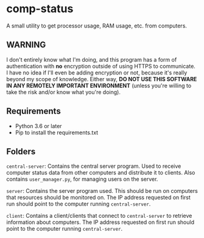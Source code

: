 
# comp-status

A small utility to get processor usage, RAM usage, etc. from computers.

## WARNING

I don't entirely know what I'm doing, and this program has a form of authentication with __no__ encryption outside of using HTTPS to communicate. I have no idea if I'll even be adding encryption or not, because it's really beyond my scope of knowledge. Either way, __DO NOT USE THIS SOFTWARE IN ANY REMOTELY IMPORTANT ENVIRONMENT__ (unless you're willing to take the risk and/or know what you're doing).

## Requirements

* Python 3.6 or later
* Pip to install the requirements.txt

## Folders

`central-server`: Contains the central server program. Used to receive computer status data from other computers and distribute it to clients. Also contains `user_manager.py`, for managing users on the server.

`server`: Contains the server program used. This should be run on computers that resources should be monitored on. The IP address requested on first run should point to the computer running `central-server`.

`client`: Contains a client/clients that connect to `central-server` to retrieve information about computers. The IP address requested on first run should point to the computer running `central-server`.